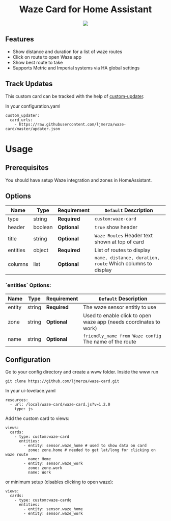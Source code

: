 <h1 align="center">Waze Card for Home Assistant</h1>

<p align="center">
  <img src='https://i.imgur.com/PrqeVYJ.png' />
</p>

<h2>Features</h2>

* Show distance and duration for a list of waze routes
* Click on route to open Waze app
* Show best route to take
* Supports Metric and Imperial systems via HA global settings

<h2>Track Updates</h2>

This custom card can be tracked with the help of [custom-updater](https://github.com/custom-components/custom_updater).

In your configuration.yaml

```
custom_updater:
  card_urls:
    - https://raw.githubusercontent.com/ljmerza/waze-card/master/updater.json
```

<h1>Usage</h1>
<h2>Prerequisites</h2>
You should have setup Waze integration and zones in HomeAssistant.

<h2>Options</h2>

| Name | Type | Requirement | `Default` Description
| ---- | ---- | ------- | -----------
| type | string | **Required** | `custom:waze-card`
| header | boolean | **Optional** | `true` show header
| title | string | **Optional** | `Waze Routes` Header text shown at top of card
| entities | object | **Required** | List of routes to display
| columns | list | **Optional** | `name, distance, duration, route` Which columns to display

<h3>`entities` Options:</h3>

| Name | Type | Requirement | `Default` Description
| ---- | ---- | ------- | -----------
| entity | string | **Required** | The waze sensor entitiy to use 
| zone | string | **Optional** | Used to enable click to open waze app (needs coordinates to work)
| name | string | **Optional** | `friendly_name from Waze config` The name of the route


<h2>Configuration</h2>
Go to your config directory and create a www folder. Inside the www run

```
git clone https://github.com/ljmerza/waze-card.git
```

In your ui-lovelace.yaml

```
resources:
  - url: /local/waze-card/waze-card.js?v=1.2.0
    type: js
```

Add the custom card to views:

```
views:
  cards:
    - type: custom:waze-card
      entities:
        - entity: sensor.waze_home # used to show data on card
          zone: zone.home # needed to get lat/long for clicking on waze route
          name: Home
        - entity: sensor.waze_work
          zone: zone.work
          name: Work
```

or minimum setup (disables clicking to open waze):

```
views:
  cards:
    - type: custom:waze-cardq
      entities:
        - entity: sensor.waze_home
        - entity: sensor.waze_work
```
